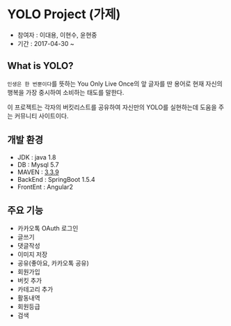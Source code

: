 # YOLO Project (가제)

- 참여자 : 이대용, 이현수, 윤현중
- 기간 : 2017-04-30 ~

## What is YOLO?

`인생은 한 번뿐이다`를 뜻하는 You Only Live Once의 앞 글자를 딴 용어로 현재 자신의 행복을 가장 중시하여 소비하는 태도를 말한다.

이 프로젝트는 각자의 버킷리스트를 공유하여 자신만의 YOLO를 실현하는데 도움을 주는 커뮤니티 사이트이다.

## 개발 환경

- JDK : java 1.8
- DB : Mysql 5.7
- MAVEN : [3.3.9](http://maven.apache.org/download.cgi)
- BackEnd : SpringBoot 1.5.4
- FrontEnt : Angular2

## 주요 기능

- 카카오톡 OAuth 로그인
- 글쓰기
- 댓글작성
- 이미지 저장
- 공유(좋아요, 카카오톡 공유)
- 회원가입
- 버킷 추가
- 카테고리 추가
- 활동내역
- 회원등급
- 검색
